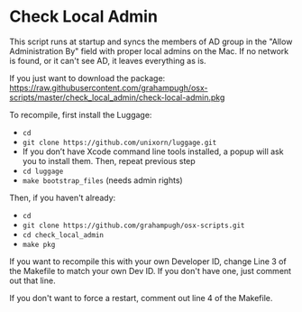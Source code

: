 Check Local Admin
==========

This script runs at startup and syncs the members of AD group in the "Allow Administration By"
field with proper local admins on the Mac.  If no network is found, or it can't see AD,
it leaves everything as is.

If you just want to download the package:
https://raw.githubusercontent.com/grahampugh/osx-scripts/master/check_local_admin/check-local-admin.pkg

To recompile, first install the Luggage:
*  `cd`
*  `git clone https://github.com/unixorn/luggage.git`
*  If you don’t have Xcode command line tools installed, a popup will ask you to install them. Then, repeat previous step
*  `cd luggage`
*  `make bootstrap_files` (needs admin rights)

Then, if you haven't already: 
*  `cd`
*  `git clone https://github.com/grahampugh/osx-scripts.git`
*  `cd check_local_admin`
*  `make pkg`

If you want to recompile this with your own Developer ID, change Line 3 of the Makefile
to match your own Dev ID. If you don't have one, just comment out that line.

If you don't want to force a restart, comment out line 4 of the Makefile.

